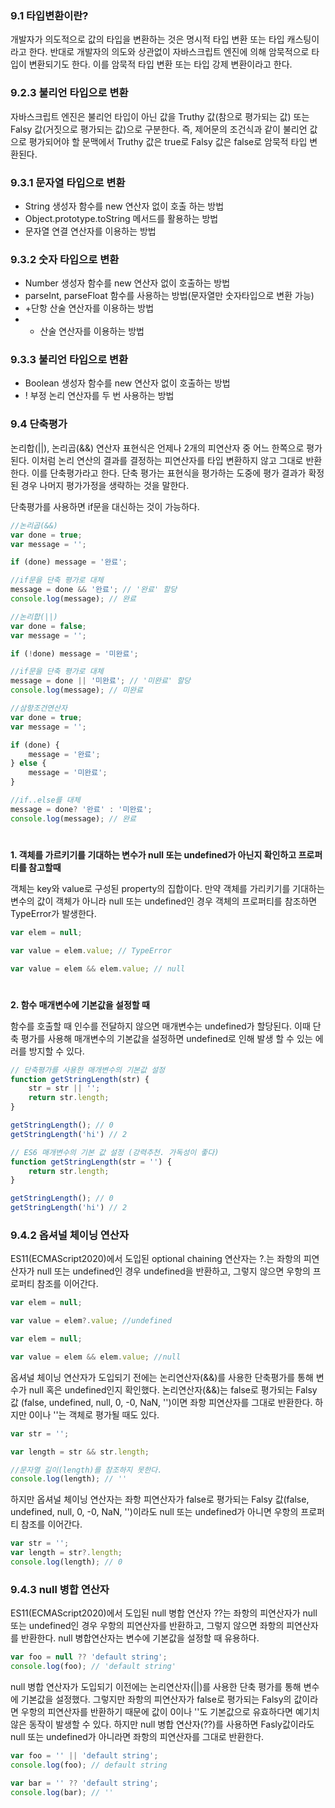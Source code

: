 ### 9.1 타입변환이란?   
개발자가 의도적으로 값의 타입을 변환하는 것은 명시적 타입 변환 또는 타입 캐스팅이라고 한다.
반대로 개발자의 의도와 상관없이 자바스크립트 엔진에 의해 암묵적으로 타입이 변환되기도 한다.
이를 암묵적 타입 변환 또는 타입 강제 변환이라고 한다.



### 9.2.3 불리언 타입으로 변환   
자바스크립트 엔진은 불리언 타입이 아닌 값을 Truthy 값(참으로 평가되는 값) 또는 Falsy 값(거짓으로 평가되는 값)으로 구분한다. 즉, 제어문의 조건식과 같이 불리언 값으로 평가되어야 할 문맥에서 Truthy 값은 true로 Falsy 값은 false로 암묵적 타입 변환된다.



### 9.3.1 문자열 타입으로 변환
- String 생성자 함수를 new 연산자 없이 호출 하는 방법
- Object.prototype.toString 메서드를 활용하는 방법
- 문자열 연결 연산자를 이용하는 방법



### 9.3.2 숫자 타입으로 변환
- Number 생성자 함수를 new 연산자 없이 호출하는 방법
- parseInt, parseFloat 함수를 사용하는 방법(문자열만 숫자타입으로 변환 가능)
- +단항 산술 연산자를 이용하는 방법
- * 산술 연산자를 이용하는 방법



### 9.3.3 불리언 타입으로 변환
- Boolean 생성자 함수를 new 연산자 없이 호출하는 방법
- ! 부정 논리 연산자를 두 번 사용하는 방법



### 9.4 단축평가   
논리합(||), 논리곱(&&) 연산자 표현식은 언제나 2개의 피연산자 중 어느 한쪽으로 평가된다. 이처럼 논리 연산의 결과를 결정하는 피연산자를 타입 변환하지 않고 그대로 반환한다. 이를 단축평가라고 한다. 단축 평가는 표현식을 평가하는 도중에 평가 결과가 확정된 경우 나머지 평가가정을 생략하는 것을 말한다.   

단축평가를 사용하면 if문을 대신하는 것이 가능하다.

```javascript
//논리곱(&&)
var done = true;
var message = '';

if (done) message = '완료';

//if문을 단축 평가로 대체
message = done && '완료'; // '완료' 할당
console.log(message); // 완료
```
```javascript
//논리합(||)
var done = false;
var message = '';

if (!done) message = '미완료';

//if문을 단축 평가로 대체
message = done || '미완료'; // '미완료' 할당
console.log(message); // 미완료
```
```javascript
//삼항조건연산자
var done = true;
var message = '';

if (done) {
	message = '완료';
} else {
	message = '미완료';
}

//if..else를 대체
message = done? '완료' : '미완료';
console.log(message); // 완료
```
#
**1. 객체를 가르키기를 기대하는 변수가 null 또는 undefined가 아닌지 확인하고 프로퍼티를 참고할때**

객체는 key와 value로 구성된 property의 집합이다. 만약 객체를 가리키기를 기대하는 변수의 값이 객체가 아니라 null 또는 undefined인 경우 객체의 프로퍼티를 참조하면 TypeError가 발생한다.
```javascript
var elem = null;

var value = elem.value; // TypeError

var value = elem && elem.value; // null
```
#
**2. 함수 매개변수에 기본값을 설정할 때** 

함수를 호출할 때 인수를 전달하지 않으면 매개변수는 undefined가 할당된다. 이때 단축 평가를 사용해
매개변수의 기본값을 설정하면 undefined로 인해 발생 할 수 있는 에러를 방지할 수 있다.
```javascript
// 단축평가를 사용한 매개변수의 기본값 설정
function getStringLength(str) {
    str = str || '';
    return str.length;
}

getStringLength(); // 0
getStringLength('hi') // 2
```
```javascript
// ES6 매개변수의 기본 값 설정 (강력추천. 가독성이 좋다)
function getStringLength(str = '') {
    return str.length;
}

getStringLength(); // 0
getStringLength('hi') // 2
```

### 9.4.2 옵셔널 체이닝 연산자
ES11(ECMAScript2020)에서 도입된 optional chaining 연산자는 ?.는 좌항의 피연산자가 null 또는 undefined인 경우 undefined을 반환하고, 그렇지 않으면 우항의 프로퍼티 참조를 이어간다.
```javascript
var elem = null;

var value = elem?.value; //undefined
```
```javascript
var elem = null;

var value = elem && elem.value; //null
```

옵셔널 체이닝 연산자가 도입되기 전에는 논리연산자(&&)를 사용한 단축평가를 통해 변수가 null 혹은 undefined인지 확인했다.
논리연산자(&&)는 false로 평가되는 Falsy 값 (false, undefined, null, 0, -0, NaN, '')이면 좌항 피연산자를 그대로 반환한다.
하지만 0이나 ''는 객체로 평가될 때도 있다.
```javascript
var str = '';

var length = str && str.length;

//문자열 길이(length)를 참조하지 못한다.
console.log(length); // ''
```
하지만 옵셔널 체이닝 연산자는 좌항 피연산자가 false로 평가되는 Falsy 값(false, undefined, null, 0, -0, NaN, '')이라도 null 또는 undefined가 아니면 우항의 프로퍼티 참조를 이어간다.
```javascript
var str = '';
var length = str?.length;
console.log(length); // 0
```

### 9.4.3 null 병합 연산자
ES11(ECMAScript2020)에서 도입된 null 병합 연산자 ??는 좌항의 피연산자가 null 또는 undefined인 경우 우항의 피연산자를 반환하고, 그렇지 않으면 좌항의 피연산자를 반환한다.
null 병합연산자는 변수에 기본값을 설정할 때 유용하다.
```javascript
var foo = null ?? 'default string';
console.log(foo); // 'default string'
```

null 병합 연산자가 도입되기 이전에는 논리연산자(||)를 사용한 단축 평가를 통해 변수에 기본값을 설정했다. 그렇지만
좌항의 피연산자가 false로 평가되는 Falsy의 값이라면 우항의 피연산자를 반환하기 때문에 값이 0이나 ''도 기본값으로 유효하다면 예기치 않은 동작이 발생할 수 있다.
하지만 null 병합 연산자(??)를 사용하면 Fasly값이라도 null 또는 undefined가 아니라면 좌항의 피연산자를 그대로 반환한다.
```javascript
var foo = '' || 'default string';
console.log(foo); // default string

var bar = '' ?? 'default string';
console.log(bar); // ''
```
